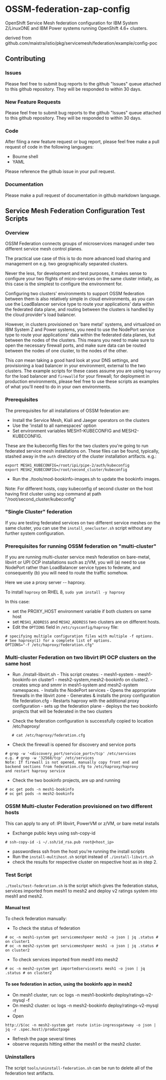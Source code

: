 # OSSM-federation-zap-config

OpenShift Service Mesh federation configuration for IBM System Z/LinuxONE and IBM Power systems running OpenShift 4.6+ clusters. 

derived from github.com/maistra/istio/pkg/servicemesh/federation/example/config-poc

## Contributing

### Issues

Please feel free to submit bug reports to the github "Issues" queue attached to this github repository. They will be responded to within 30 days.

### New Feature Requests

Please feel free to submit bug reports to the github "Issues" queue attached to this github repository.  They will be responded to within 30 days.

### Code

After filing a new feature request or bug report, please feel free make a pull request of code in the following languages:
 - Bourne shell
 - YAML

Please reference the github issue in your pull request. 

### Documentation

Please make a pull request of documentation in github markdown language.

## Service Mesh Federation Configuration Test Scripts

### Overview

OSSM Federation connects groups of microservices managed under two
different service mesh control planes.

The practical use case of this is to do more advanced load sharing
and management on e.g. two geographically separated clusters.

Never the less, for development and test purposes, it makes
sense to configure your two flights of micro-services on the same
cluster initially, as this case is the simplest to configure the
environment for.

Configuring two clusters' environments to support OSSM federation between them
is also relatively simple in cloud environments, as you can use the
LoadBalancer service type to route your applications' data within the
federated data plane, and routing between the clusters is handled by the
cloud provider's load balancer.

However, in clusters provisioned on 'bare metal' systems, and virtualized
on IBM System Z and Power systems, you need to use the NodePort service
type to route your applications' data within the federated data planes,
but between the nodes of the clusters.  This means you need to make sure
to open the necessary firewall ports, and make sure data can be routed
between the nodes of one cluster, to the nodes of the other.

This _can_ mean taking a good hard look at your DNS settings, and
provisioning a load balancer in your environment, external to the
two clusters. The example scripts for these cases assume you are
using `haproxy` for the load balancer and `firewalld` for your firewall;
for deployment in production environments, please feel free to use these
scripts as examples of what you'll need to do in your own environments.

### Prerequisites

The prerequisites for all installations of OSSM federation are:

- Install the Service Mesh, Kiali and Jaeger operators on the clusters
- Use the 'install to all namespaces' option
- Set environment variables MESH1-KUBECONFIG and MESH2-KUBECONFIG.

These are the kubeconfig files for the
two clusters you're going to run federated service mesh
installations on. These files can be found, typically,
stashed away in the `auth` directory of the cluster installation artifacts.
e.g.:

```
export MESH1_KUBECONFIG=/root/ipi/pipe-2/auth/kubeconfig
export MESH2_KUBECONFIG=/root/second_cluster/kubeconfig
```

- Run the ./tools/mod-bookinfo-images.sh to update the bookinfo images.

Note: For different hosts, copy kubeconfig of second cluster on the host having
first cluster using scp command at path "/root/second_cluster/kubeconfig"

### "Single Cluster" federation

If you are testing federated services on two different service meshes on the
same cluster, you can use the `install_onecluster.sh` script without any
further system configuration.

### Prerequisites for running OSSM federation on "multi-cluster"

If you are running multi-cluster service mesh federation on bare-metal,
libvirt or UPI OCP installations such as z/VM, you will (a) need to use
NodePort rather than LoadBalancer service types to federate, and
consequently (b) you will need to route the traffic somehow.

Here we use a proxy server -- haproxy.

To install `haproxy` on RHEL 8, `sudo yum install -y haproxy`

In this case:

- set the PROXY_HOST environment variable if both clusters on same host
- set `MESH1_ADDRESS` and `MESH2_ADDRESS` two clusters are on different hosts.
- Edit the `OPTIONS` field in `/etc/sysconfig/haproxy` file:

```# Add extra options to the haproxy daemon here. This can be useful for
# specifying multiple configuration files with multiple -f options.
# See haproxy(1) for a complete list of options.
OPTIONS="-f /etc/haproxy/federation.cfg"
```

### Multi-cluster Federation on two libvirt IPI OCP clusters on the same host

- Run ./install-libvirt.sh
       - This script creates:
             - mesh1-system
             - mesh1-bookinfo on cluster1
             - mesh2-system,mesh2-bookinfo on cluster2.
       - creates smcp and smmr in mesh1-system and mesh2-system namespaces.
       - Installs the NodePort services
       - Opens the appropriate firewalls in the libvirt zone
       - Generates & installs the proxy configuration file federation.cfg
       - Restarts haproxy with the additional proxy configuration
       - sets up the federation plane
       - deploys the two bookinfo projects that will be federated in the two clusters

- Check the federation configuration is successfully copied to location /etc/haproxy/

```
   # cat /etc/haproxy/federation.cfg
```

- Check the firewall is opened for discovery and service ports

```
# grep -w '<discovery_port/service_port>/tcp' /etc/services
e.g. # grep -w '32568/tcp' /etc/services
Note: If firewall is not opened, manually copy front end and
backend sections from federation.cfg to /etc/haproxy/haproxy
and restart haproxy service
```

- Check the two bookinfo projects, are up and running

```
# oc get pods -n mesh1-bookinfo
# oc get pods -n mesh2-bookinfo
```

### OSSM Multi-cluster Federation provisioned on two different hosts

This can apply to any of: IPI libvirt, PowerVM or z/VM, or bare metal installs

- Exchange public keys using ssh-copy-id

```
# ssh-copy-id -i ~/.ssh/id_rsa.pub root@<host_ip>
```

- passwordless ssh from the host you're running the install scripts
- Run the `install-multihost.sh` script instead of `./install-libvirt.sh`
- check the results for respective cluster on respective host as in step 2.

### Test Script

`./tools/test-federation.sh` is the script which gives the federation status,
services imported from mesh1 to mesh2 and deploy v2 ratings system into
mesh1 and mesh2.

#### Manual test

To check federation manually:

- To check the status of federation

```
# oc -n mesh1-system get servicemeshpeer mesh2 -o json | jq .status # on cluster1
# oc -n mesh2-system get servicemeshpeer mesh1 -o json | jq .status # on cluster2
```

- To check services imported from mesh1 into mesh2

```
# oc -n mesh2-system get importedservicesets mesh1 -o json | jq .status # on cluster2
```

#### To see federation in action, using the bookinfo app in mesh2

- On mesh1 cluster, run: oc logs -n mesh1-bookinfo deploy/ratings-v2-mysql -f
- On mesh2 cluster: oc logs -n mesh2-bookinfo deploy/ratings-v2-mysql -f
- Open

```
http://$(oc -n mesh2-system get route istio-ingressgateway -o json | jq -r .spec.host)/productpage
```

- Refresh the page several times
- observe requests hitting either the mesh1 or the mesh2 cluster.

### Uninstallers

The script `tools/uninstall-federation.sh` can be run to delete all
of the federation test artifacts.




